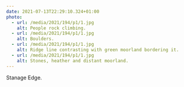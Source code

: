 ```yaml
---
date: 2021-07-13T22:29:10.324+01:00
photo:
  - url: /media/2021/194/p1/1.jpg
    alt: People rock climbing.
  - url: /media/2021/194/p1/1.jpg
    alt: Boulders.
  - url: /media/2021/194/p1/1.jpg
    alt: Ridge line contrasting with green moorland bordering it.
  - url: /media/2021/194/p1/1.jpg
    alt: Stones, heather and distant moorland.
---
```


Stanage Edge.
